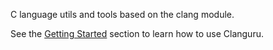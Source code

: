 C language utils and tools based on the clang module.

See the [Getting Started](getting_started/index.md) section to learn how to use Clanguru.
